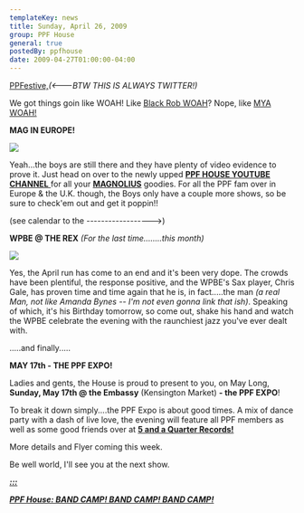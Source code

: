 ```yaml
---
templateKey: news
title: Sunday, April 26, 2009
group: PPF House
general: true
postedBy: ppfhouse
date: 2009-04-27T01:00:00-04:00
---
```

[PPFestive,](http://www.twitter.com/ppfhouse)*(&lt;---BTW THIS IS ALWAYS TWITTER!)*

We got things goin like WOAH! Like [Black Rob WOAH](http://www.youtube.com/watch?v=DBMgP3NIpmM)? Nope, like [MYA WOAH!](http://www.youtube.com/watch?v=7GvsfS9WkvA)

**MAG IN EUROPE!**

![](http://c1.ac-images.myspacecdn.com/images01/16/l_4db61559fee983fab40c38947e22e3e4.jpg)

Yeah...the boys are still there and they have plenty of video evidence to prove it. Just head on over to the newly upped [**PPF HOUSE YOUTUBE CHANNEL** ](http://www.youtube.com/ppfhouse)for all your [**MAGNOLIUS**](http://www.myspace.com/magnolius) goodies. For all the PPF fam over in Europe &amp; the U.K. though, the Boys only have a couple more shows, so be sure to check'em out and get it poppin!!

(see calendar to the ------------------&gt;)

**WPBE @ THE REX** *(For the last time........this month)*

![](http://c3.ac-images.myspacecdn.com/images02/78/l_683534f7997047bc9f869e0a395ca166.jpg)

Yes, the April run has come to an end and it's been very dope. The crowds have been plentiful, the response positive, and the WPBE's Sax player, Chris Gale, has proven time and time again that he is, in fact.....the man *(a real Man, not like Amanda Bynes -- I'm not even gonna link that ish)*. Speaking of which, it's his Birthday tomorrow, so come out, shake his hand and watch the WPBE celebrate the evening with the raunchiest jazz you've ever dealt with.

.....and finally.....

**MAY 17th - THE PPF EXPO!**

Ladies and gents, the House is proud to present to you, on May Long, **Sunday, May 17th @ the Embassy** (Kensington Market) **- the PPF EXPO**!

To break it down simply....the PPF Expo is about good times. A mix of dance party with a dash of live love, the evening will feature all PPF members as well as some good friends over at [**5 and a Quarter Records!**](http://5and1quarter.com/)

More details and Flyer coming this week.

Be well world, I'll see you at the next show.

[***:::*** ](http://ppfhouse.bandcamp.com)

[***PPF House: BAND CAMP! BAND CAMP! BAND CAMP!***](http://ppfhouse.bandcamp.com)